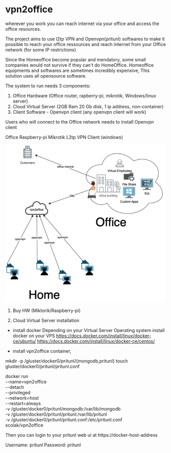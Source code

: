 # vpn2office

wherever you work you can reach internet via your office and access the office resources.

The project aims to use l2tp VPN and Openvpn(pritunl) softwares to make it possible to reach your office ressources and reach internet from your Office network (for some IP restrictions)


Since the Homeoffice become popular and mendatory, some small companies would not survive if they can't do HomeOffice. Homeoffice equipments and softwares are sometimes incredibly expensive, This solution uses all opensource software.

The system to run needs 3 components:
1. Office Hardware (Office router, rapberry-pi, mikrotik, Windows/linux server)
2. Cloud Virtual Server (2GB Ram 20 Gb disk, 1 ip address, non-container)
3. Client Software - Openvpn client (any openvpn client will work)

Users
 who will connect to the Office network needs to install Openvpn client

Office
 Raspberry-pi 
 Mikrotik 
 L2tp VPN Client (windows)
 

![vpn2office](https://github.com/nsrvs/vpn2office/blob/master/vpn2office.png)



1. Buy HW (Miktorik/Raspberry-pi)


2. Cloud Virtual Server installation

* install docker 
Depending on your Virtual Server Operating system install docker on your VPS
https://docs.docker.com/install/linux/docker-ce/ubuntu/
https://docs.docker.com/install/linux/docker-ce/centos/


* install vpn2office container,


mkdir -p /gluster/docker0/pritunl/{mongodb,pritunl}
touch gluster/docker0/pritunl/pritunl.conf

docker run \
    --name=vpn2office \
    --detach \
    --privileged \
    --network=host \
    --restart=always \
    -v /gluster/docker0/pritunl/mongodb:/var/lib/mongodb \
    -v /gluster/docker0/pritunl/pritunl:/var/lib/pritunl \
    -v /gluster/docker0/pritunl/pritunl.conf:/etc/pritunl.conf \
    scolak/vpn2office

Then you can login to your pritunl web ui at https://docker-host-address

Username: pritunl Password: pritunl


